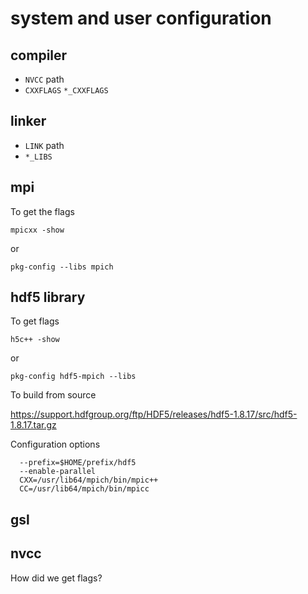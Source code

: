 # system and user configuration

## compiler

* `NVCC`   path
* `CXXFLAGS` `*_CXXFLAGS`

## linker

* `LINK`   path
* `*_LIBS`

## mpi

To get the flags

	mpicxx -show
or

	pkg-config --libs mpich

## hdf5 library

To get flags

	h5c++ -show

or

	pkg-config hdf5-mpich --libs

To build from source

https://support.hdfgroup.org/ftp/HDF5/releases/hdf5-1.8.17/src/hdf5-1.8.17.tar.gz

Configuration options

      --prefix=$HOME/prefix/hdf5 
	  --enable-parallel
	  CXX=/usr/lib64/mpich/bin/mpic++
	  CC=/usr/lib64/mpich/bin/mpicc

## gsl

## nvcc

How did we get flags?
